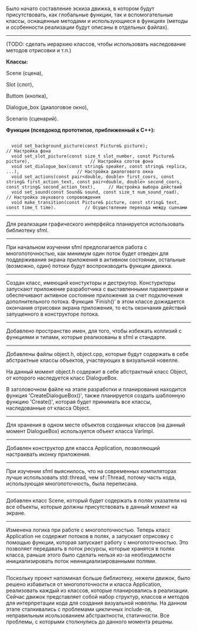 Было начато составление эскиза движка, в котором будут присутствовать, как глобальные функции, так и вспомогательные классы, оснащенные методами и использующиеся в функциях (методы и особенности реализации будут описаны в отдельных файлах).

-------------------------------------------------------------------------------------------

(TODO: сделать иерархию классов, чтобы использовать наследование методов отрисовки и т.п.)

**Классы:**

  Scene (сцена), 
  
  Slot (слот), 
  
  Buttom (кнопка), 
  
  Dialogue_box (диалоговое окно), 
  
  Scenario (сценарий).

**Функции (псевдокод прототипов, приближенный к C++):**

```

  void set_background_picture(const Picture& picture);                                           // Настройка фона
  void set_slot_picture(const size_t slot_number, const Picture& picture),                       // Настройка слотов фона  
  void set_dialogue_box(const string& speaker, const string& replica, ...),                      // Настройка диалогового окна
  void set_actions(const pair<double, double> first_coors, const string& first_action_text, const pair<double, double> second_coors, const string& second_action_text),     // Настройка выбора действий  
  void set_sound(const Sound& sound, const size_t num_sound_road),                               // Настройка звукового сопровождения  
  void make_transition(const Picture& picture, const string& text, const time_t time).           // Осуществление перехода между сценами
```

-------------------------------------------------------------------------------------------

Для реализации графического интерфейса планируется использовать библиотеку sfml.

-------------------------------------------------------------------------------------------

При начальном изучении sfml предполагается работа с многопоточностью, как минимум один поток будет отведен для поддерживания экрана приложения в активном состоянии, остальные (возможно, один) потоки будут воспроизводить функции движка.

-------------------------------------------------------------------------------------------

Создан класс, имеющий констукторы и дестркутор. Констуркторы запускают приложение разработчика с выставленными параметрами и обеспечивают активное состояние приложения за счет подключения дополнительного потока. Функция 'Finish()' в этом классе дожидается окончания отрисовки экрана приложения, то есть окончания действий запущенного в конструкторе потока.

-------------------------------------------------------------------------------------------

Добавлено пространство имен, для того, чтобы избежать коллизий с функциями и типами, которые реализованы в sfml и стандарте.

-------------------------------------------------------------------------------------------

Добавлены файлы object.h, object.cpp, которые будут содержать в себе абстрактные классы объектов, участвующих в визуальной новелле.

На данный момент object.h содержит в себе абстрактный класс Object, от которого наследуется класс DialogueBox.

В заголовочном файле на этапе разработки и планирования находится функция 'CreateDialogueBox()', также планируется создать шаблонную функцию 'Create()', которая будет принимать все классы, наследованные от класса Object.

------------------------------------------------------------------------------------------

Для хранения в одном месте объектов созданных классов (на данный момент DialogueBox) используется объект класса VarImpl.

------------------------------------------------------------------------------------------

Добавлен конструктор для класса Application, позволяющий настраивать иконку приложения.

------------------------------------------------------------------------------------------

При изучении sfml выяснилось, что на современных компиляторах лучше использовать std::thread, чем sf::Thread, потому часть кода, использующая многопоточность, была переписана.

------------------------------------------------------------------------------------------

Добавлен класс Scene, который будет содержать в полях указатели на все объекты, которые должны присутствовать в данный момент на экране.

------------------------------------------------------------------------------------------

Изменена логика при работе с многопоточностью. Теперь класс Application не содержит потоков в полях, а запускает отрисовку с помощью функции, которая запускает работу с многопоточностью. Это позволяет передавать в поток ресурсы, которые хранятся в полях класса, раньше этого было сделать нельзя из-за необходимости инициализировать поток неинициализированными полями.

------------------------------------------------------------------------------------------

Поскольку проект напоминал больше библиотеку, нежели движок, было решено избавиться от многопоточности и класса Application, реализовать каждый из классов, которые планировались в реализации. Сейчас движок представляет собой набор структур, классов и методов для интерпретации кода для создания визуальной новеллы. На данном этапе сталкивались с проблемами цикличных include-ов, неправильным исользованием абстрактности, статичности. Все проблемы, с которыми столкнулись до данного момента решены.
